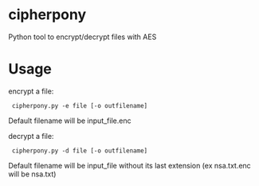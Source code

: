 cipherpony
==========

Python tool to encrypt/decrypt files with AES

Usage
=====
encrypt a file:
```
 cipherpony.py -e file [-o outfilename]  
```
  Default filename will be input_file.enc

decrypt a file:
```
 cipherpony.py -d file [-o outfilename]
 ```
  Default filename will be input_file without its last extension (ex nsa.txt.enc will be nsa.txt)
